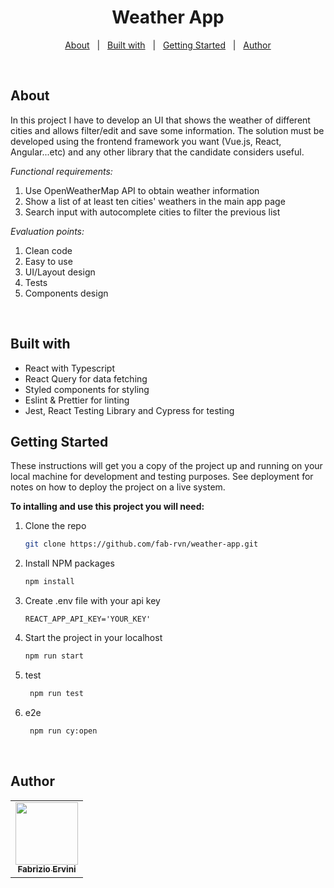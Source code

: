<h1 align="center">Weather App</h1>

<p align="center">
  <a href="#about">About</a> &#xa0; | &#xa0;
  <a href="#built-with">Built with</a> &#xa0; | &#xa0;
  <a href="#getting-started">Getting Started</a> &#xa0; | &#xa0;
  <a href="#author">Author</a>
</p>

<br>

## About

In this project I have to develop an UI that shows the weather of different
cities and allows filter/edit and save some information. The solution must be
developed using the frontend framework you want (Vue.js, React, Angular...etc)
and any other library that the candidate considers useful.

_Functional requirements:_

1. Use OpenWeatherMap API to obtain weather information
2. Show a list of at least ten cities' weathers in the main app page
3. Search input with autocomplete cities to filter the previous list

_Evaluation points:_

1. Clean code
2. Easy to use
3. UI/Layout design
4. Tests
5. Components design

<br>

## Built with

- React with Typescript
- React Query for data fetching
- Styled components for styling
- Eslint & Prettier for linting
- Jest, React Testing Library and Cypress for testing

## Getting Started

These instructions will get you a copy of the project up and running on your
local machine for development and testing purposes. See deployment for notes on
how to deploy the project on a live system.

**To intalling and use this project you will need:**

1. Clone the repo
   ```sh
   git clone https://github.com/fab-rvn/weather-app.git
   ```
2. Install NPM packages
   ```sh
   npm install
   ```
3. Create .env file with your api key
   ```
   REACT_APP_API_KEY='YOUR_KEY'
   ```
4. Start the project in your localhost
   ```sh
   npm run start
   ```
5. test
   ```sh
    npm run test
   ```
6. e2e
   ```sh
    npm run cy:open
   ```

<br>

## Author

<table>
  <tr>
    <td align="center">
      <a href="https://faberdev.netlify.app/">
        <img src="https://avatars.githubusercontent.com/u/66378887?v=4?s=100" width="100px;" alt=""/><br />
        <sub><b>Fabrizio Ervini</b></sub>
      </a>
    </td>
  </tr>
</table>
